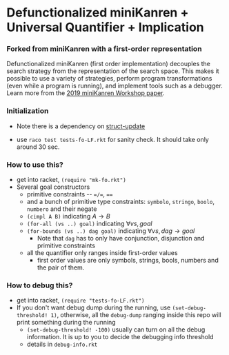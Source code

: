 # Defunctionalized miniKanren + Universal Quantifier + Implication

###  Forked from miniKanren with a first-order representation
Defunctionalized miniKanren (first order implementation) decouples the search strategy from the representation of the search space.  This makes it possible to use a variety of strategies, perform program transformations (even while a program is running), and implement tools such as a debugger. Learn more from the [2019 miniKanren Workshop paper](http://minikanren.org/workshop/2019/minikanren19-final2.pdf).

### Initialization
* Note there is a dependency on [struct-update](https://docs.racket-lang.org/struct-update/index.html)

* use `raco test tests-fo-LF.rkt` for sanity check. It should take only around 30 sec.

### How to use this?
* get into racket, `(require "mk-fo.rkt")`
* Several goal constructors
  * primitive constraints -- `=/=`, `==`
  * and a bunch of primitive type constraints: `symbolo`, `stringo`, `boolo`, `numbero` and their negate
  * `(cimpl A B)` indicating $A \rightarrow B$
  * `(for-all (vs ..) goal)` indicating $\forall vs, goal$
  * `(for-bounds (vs ..) dag goal)` indicating $\forall vs, dag \rightarrow goal$
    * Note that `dag` has to only have conjunction, disjunction and primitive constraints
  * all the quantifier only ranges inside first-order values
    * first order values are only symbols, strings, bools, numbers and the pair of them.

### How to debug this?
* get into racket, `(require "tests-fo-LF.rkt")`
* If you don't want debug dump during the running, use `(set-debug-threshold! 1)`, otherwise, all the `debug-dump` ranging inside this repo will print something during the running
  * `(set-debug-threshold! -100)` usually can turn on all the debug information. It is up to you to decide the debugging info threshold
  * details in `debug-info.rkt`
